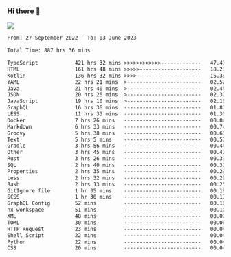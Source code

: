 ### Hi there 👋

<!--<a href="https://github.com/search?o=desc&q=author%3Abushiyi&s=committer-date&type=Commits">-->
<!--    <img align="center" height = "178" src="https://github-readme-stats.vercel.app/api?username=bushiyi&count_private=true&show_icons=true&theme=noctis_minimus&hide=contribs&include_all_commits=true" />-->
<!--</a>-->
<!--<a href="https://github.com/bushiyi?tab=repositories">-->
<!--    <img align="center" height = "178" src="https://github-readme-stats.vercel.app/api/top-langs/?username=bushiyi&count_private=true&theme=noctis_minimus" />-->
<!--</a>-->
 
<!-- [![Ashutosh's github activity graph](https://activity-graph.herokuapp.com/graph?username=bushiyi&theme=react&bg_color=1B2932&point=698B69&line=698B69)](https://github.com/ashutosh00710/github-readme-activity-graph)
 -->


![](https://raw.githubusercontent.com/bushiyi/bushiyi/master/assets/github-contribution-grid-snake.svg)

<!--START_SECTION:waka-->

```txt
From: 27 September 2022 - To: 03 June 2023

Total Time: 887 hrs 36 mins

TypeScript            421 hrs 32 mins >>>>>>>>>>>>-------------   47.49 %
HTML                  161 hrs 48 mins >>>>>--------------------   18.23 %
Kotlin                136 hrs 32 mins >>>>---------------------   15.38 %
YAML                  22 hrs 21 mins  >------------------------   02.52 %
Java                  21 hrs 40 mins  >------------------------   02.44 %
JSON                  20 hrs 26 mins  >------------------------   02.30 %
JavaScript            19 hrs 10 mins  >------------------------   02.16 %
GraphQL               16 hrs 36 mins  -------------------------   01.87 %
LESS                  11 hrs 33 mins  -------------------------   01.30 %
Docker                7 hrs 26 mins   -------------------------   00.84 %
Markdown              6 hrs 33 mins   -------------------------   00.74 %
Groovy                5 hrs 38 mins   -------------------------   00.63 %
Text                  5 hrs 5 mins    -------------------------   00.57 %
Gradle                3 hrs 56 mins   -------------------------   00.44 %
Other                 3 hrs 45 mins   -------------------------   00.42 %
Rust                  3 hrs 26 mins   -------------------------   00.39 %
SQL                   2 hrs 40 mins   -------------------------   00.30 %
Properties            2 hrs 35 mins   -------------------------   00.29 %
Less                  2 hrs 32 mins   -------------------------   00.29 %
Bash                  2 hrs 13 mins   -------------------------   00.25 %
GitIgnore file        1 hr 35 mins    -------------------------   00.18 %
SCSS                  1 hr 30 mins    -------------------------   00.17 %
GraphQL Config        52 mins         -------------------------   00.10 %
nx workspace          51 mins         -------------------------   00.10 %
XML                   48 mins         -------------------------   00.09 %
TOML                  30 mins         -------------------------   00.06 %
HTTP Request          23 mins         -------------------------   00.04 %
Shell Script          22 mins         -------------------------   00.04 %
Python                22 mins         -------------------------   00.04 %
CSS                   20 mins         -------------------------   00.04 %
```

<!--END_SECTION:waka-->

